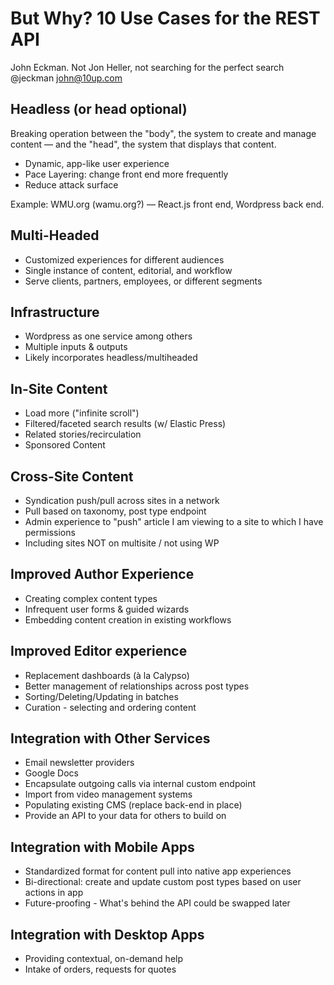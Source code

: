 # But Why? 10 Use Cases for the REST API

John Eckman. Not Jon Heller, not searching for the perfect search  
@jeckman
john@10up.com

## Headless (or head optional)

Breaking operation between the "body", the system to create and manage content — and the "head", the system that displays that content.

  - Dynamic, app-like user experience
  - Pace Layering: change front end more frequently
  - Reduce attack surface

Example: WMU.org (wamu.org?) — React.js front end, Wordpress back end.

## Multi-Headed

  - Customized experiences for different audiences
  - Single instance of content, editorial, and workflow
  - Serve clients, partners, employees, or different segments

## Infrastructure

  - Wordpress as one service among others
  - Multiple inputs & outputs
  - Likely incorporates headless/multiheaded

## In-Site Content

  - Load more ("infinite scroll")
  - Filtered/faceted search results (w/ Elastic Press)
  - Related stories/recirculation
  - Sponsored Content

## Cross-Site Content

  - Syndication push/pull across sites in a network
  - Pull based on taxonomy, post type endpoint
  - Admin experience to "push" article I am viewing to a site to which I have permissions
  - Including sites NOT on multisite / not using WP

## Improved Author Experience

  - Creating complex content types
  - Infrequent user forms & guided wizards
  - Embedding content creation in existing workflows

## Improved Editor experience

  - Replacement dashboards (à la Calypso)
  - Better management of relationships across post types
  - Sorting/Deleting/Updating in batches
  - Curation - selecting and ordering content

## Integration with Other Services

  - Email newsletter providers
  - Google Docs
  - Encapsulate outgoing calls via internal custom endpoint
  - Import from video management systems
  - Populating existing CMS (replace back-end in place)
  - Provide an API to your data for others to build on

## Integration with Mobile Apps

  - Standardized format for content pull into native app experiences
  - Bi-directional: create and update custom post types based on user actions in app
  - Future-proofing - What's behind the API could be swapped later

## Integration with Desktop Apps

  - Providing contextual, on-demand help
  - Intake of orders, requests for quotes
